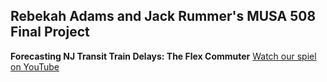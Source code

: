 ## Rebekah Adams and Jack Rummer's MUSA 508 Final Project
**Forecasting NJ Transit Train Delays: The Flex Commuter**
[Watch our spiel on YouTube](https://www.youtube.com/watch?v=vrF7Rini-4M)
